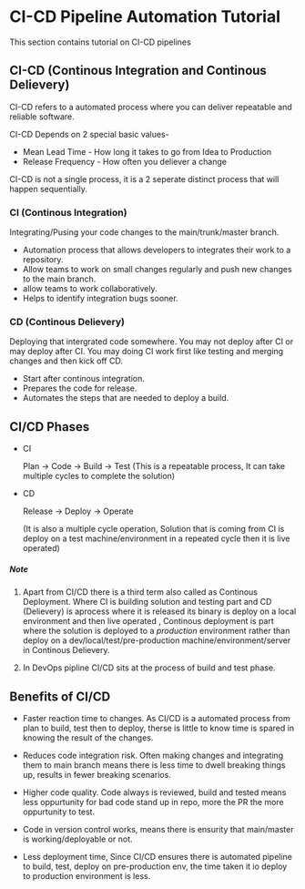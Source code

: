 # CI-CD Pipeline Automation Tutorial

<p>This section contains tutorial on CI-CD pipelines</p>

## CI-CD (Continous Integration and Continous Delievery)

<p> CI-CD refers to a automated process where you can deliver repeatable and reliable software. </p>

CI-CD Depends on 2 special basic values-

* Mean Lead Time - How long it takes to go from Idea to Production
* Release Frequency - How often you deliever a change

CI-CD is not a single process, it is a 2 seperate distinct process that will happen sequentially.


### CI (Continous Integration)

Integrating/Pusing your code changes to the main/trunk/master branch.

* Automation process that allows developers to integrates their work to a repository.
* Allow teams to work on small changes regularly and push new changes to the main branch.
* allow teams to work collaboratively.
* Helps to identify integration bugs sooner.

### CD (Continous Delievery)

Deploying that intergrated code somewhere. You may not deploy after CI or may deploy after CI. You may doing CI work first like testing and merging changes and then kick off CD.

* Start after continous integration.
* Prepares the code for release.
* Automates the steps that are needed to deploy a build.


## CI/CD Phases 

* CI

	Plan -> Code -> Build -> Test (This is a repeatable process, It can take multiple cycles to complete the solution)

* CD

	Release -> Deploy -> Operate

	(It is also a multiple cycle operation, Solution that is coming from CI is deploy on a test machine/environment in a repeated cycle then it is live operated) 


##### Note

1. Apart from CI/CD there is a third term also called as Continous Deployment. Where CI is building solution and testing part and CD (Delievery) is aprocess where it is released its binary is deploy on a local environment and then live operated , Continous deployment is part where the solution is deployed to a *production* environment rather than deploy on a dev/local/test/pre-production machine/environment/server in Continous Delievery.

2. In DevOps pipline CI/CD sits at the process of build and test phase.

## Benefits of CI/CD  

* Faster reaction time to changes. As CI/CD is a automated process from plan to build, test then to deploy, therse is little to know time is spared in knowing the result of the changes.

* Reduces code integration risk. Often making changes and integrating them to main branch means there is less time to dwell breaking things up, results in fewer breaking scenarios.

* Higher code quality. Code always is reviewed, build and tested means less oppurtunity for bad code stand up in repo, more the PR the more oppurtunity to test.

* Code in version control works, means there is ensurity that main/master is working/deployable or not.
* Less deployment time, Since CI/CD ensures there is automated pipeline to build, test, deploy on pre-production env, the time taken it io deploy to production environment is less.
